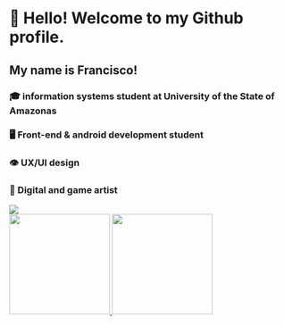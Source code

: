 # 👋 Hello! Welcome to my Github profile.
## My name is Francisco!
### 🎓 information systems student at University of the State of Amazonas
### 🖥️ Front-end & android development student
### 👁️ UX/UI design
### 🎨 Digital and game artist
<div>
<a href="https://www.linkedin.com/in/francisco-araujo-944867150/" target="_blank"><img src="https://img.shields.io/badge/-LinkedIn-%230077B5?style=for-the-badge&logo=linkedin&logoColor=white" target="_blank"></a>   
</div>

<div>
<a href="https://github.com/seu-usuário-aqui">
<img height="180em" src="https://github-readme-stats.vercel.app/api/top-langs/?username=haidao01&layout=compact&langs_count=7&theme=dracula"/>
<img height="180em" src="https://github-readme-stats.vercel.app/api?username=haidao01&show_icons=true&theme=dracula&include_all_commits=true&count_private=true"/>
</div>
  
